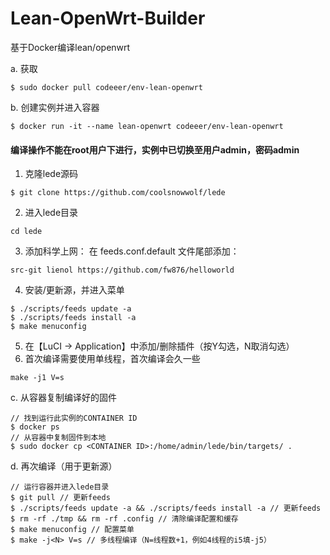 # Lean-OpenWrt-Builder
基于Docker编译lean/openwrt

a. 获取
```
$ sudo docker pull codeeer/env-lean-openwrt
```
b. 创建实例并进入容器
```
$ docker run -it --name lean-openwrt codeeer/env-lean-openwrt
```
#### 编译操作不能在root用户下进行，实例中已切换至用户admin，密码admin
1. 克隆lede源码
```
$ git clone https://github.com/coolsnowwolf/lede
```
2. 进入lede目录
```
cd lede
```
3. 添加科学上网：
在 feeds.conf.default 文件尾部添加：
```
src-git lienol https://github.com/fw876/helloworld
```
4. 安装/更新源，并进入菜单
```
$ ./scripts/feeds update -a
$ ./scripts/feeds install -a
$ make menuconfig
```
5. 在【LuCI -> Application】中添加/删除插件（按Y勾选，N取消勾选）
6. 首次编译需要使用单线程，首次编译会久一些
```
make -j1 V=s
```

c. 从容器复制编译好的固件
```
// 找到运行此实例的CONTAINER ID
$ docker ps
// 从容器中复制固件到本地
$ sudo docker cp <CONTAINER ID>:/home/admin/lede/bin/targets/ .
```
d. 再次编译（用于更新源）
```
// 运行容器并进入lede目录
$ git pull // 更新feeds
$ ./scripts/feeds update -a && ./scripts/feeds install -a // 更新feeds
$ rm -rf ./tmp && rm -rf .config // 清除编译配置和缓存
$ make menuconfig // 配置菜单
$ make -j<N> V=s // 多线程编译（N=线程数+1，例如4线程的i5填-j5）
```
